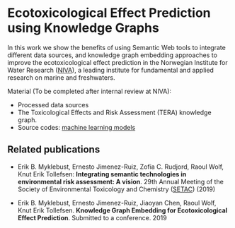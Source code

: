 # Ecotoxicological Effect Prediction using Knowledge Graphs

In this work we show the benefits of using Semantic Web tools to integrate different data sources, and knowledge graph embedding
approaches to improve the ecotoxicological effect prediction in the Norwegian Institute for Water Research ([NIVA](https://www.niva.no/en)), a leading institute for fundamental and applied research on marine and freshwaters.

Material (To be completed after internal review at NIVA):

- Processed data sources
- The Toxicological Effects and Risk Assessment (TERA) knowledge graph.
- Source codes: [machine learning models](https://github.com/Erik-BM/NIVAUC/tree/master/models)


## Related publications

-  Erik B. Myklebust, Ernesto Jimenez-Ruiz, Zofia C. Rudjord, Raoul Wolf, Knut Erik Tollefsen: **Integrating  semantic  technologies  in  environmental  risk  assessment:  A  vision**.  29th Annual Meeting of the Society of Environmental Toxicology and Chemistry ([SETAC](https://helsinki.setac.org/)) (2019)

- Erik B. Myklebust, Ernesto Jimenez-Ruiz, Jiaoyan Chen, Raoul Wolf, Knut Erik Tollefsen. **Knowledge Graph Embedding for Ecotoxicological Effect Prediction**. Submitted to a conference. 2019

